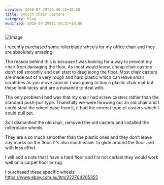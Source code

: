 ```yaml
---
created: 2020-07-29T20:40:22+10:00
title: Smooth chair casters
category: blog
modified: 2020-07-29T21:09:27+10:00
---
```


![Image](./image_picker4384523211389755503.jpg)

I recently purchased some rollerblade wheels for my office chair and they are absolutely amazing. 

The reason behind this is because I was looking for a way to prevent my chair from damaging the floor. As most would know, cheap chair casters don't roll smoothly and can start to drag along the floor. Most chair casters are made out of a very rough and hard plastic which can leave small scratches as you move around. I was going to buy a plastic chair mat but these look tacky and are a nuisance to deal with.

The only problem I had was that my chair had screw casters rather than the standard push-pull type. Thankfully we were throwing out an old chair and I could steal the wheel base from it, it had the correct type of casters which I could pull out.

So I dismantled the old chair, removed the old casters and installed the rollerblade wheels.

They are a so much smoother than the plastic ones and they don't leave any marks on the floor. It's also much easier to glide around the floor and with less effort.

I will add a note that I have a hard floor and I'm not certain they would work well on a carpet floor or rug.

I purchased these specific wheels: https://www.ebay.com.au/itm/222764205355